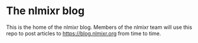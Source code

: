 # The nlmixr blog

This is the home of the nlmixr blog. Members of the nlmixr team will use this repo to post articles to https://blog.nlmixr.org from time to time. 
